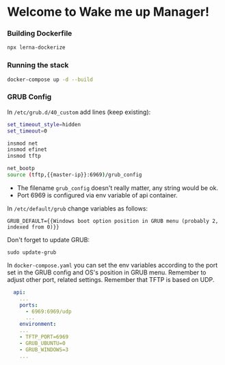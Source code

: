 # Welcome to Wake me up Manager!

### Building Dockerfile

```sh
npx lerna-dockerize
```

### Running the stack

```sh
docker-compose up -d --build
```

### GRUB Config

In `/etc/grub.d/40_custom` add lines (keep existing):

```sh
set_timeout_style=hidden
set_timeout=0

insmod net
insmod efinet
insmod tftp

net_bootp
source (tftp,{{master-ip}}:6969)/grub_config
```

- The filename `grub_config` doesn't really matter, any string would be ok.
- Port 6969 is configured via env variable of api container.

In `/etc/default/grub` change variables as follows:

```
GRUB_DEFAULT={{Windows boot option position in GRUB menu (probably 2, indexed from 0)}}
```

Don't forget to update GRUB:

```
sudo update-grub
```

In `docker-compose.yaml` you can set the env variables according to the port set in the GRUB config and OS's position in GRUB menu. Remember to adjust other port, related settings. Remember that TFTP is based on UDP.

```yml
  api:
    ...
    ports:
      - 6969:6969/udp
      ...
    environment:
    ...
    - TFTP_PORT=6969
    - GRUB_UBUNTU=0
    - GRUB_WINDOWS=3
    ...
```
